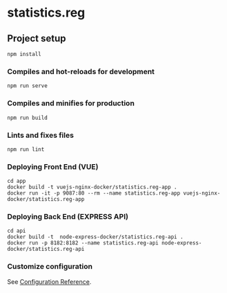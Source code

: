 # statistics.reg

## Project setup

```
npm install
```

### Compiles and hot-reloads for development

```
npm run serve
```

### Compiles and minifies for production

```
npm run build
```

### Lints and fixes files

```
npm run lint
```

### Deploying Front End (VUE)

```
cd app
docker build -t vuejs-nginx-docker/statistics.reg-app .
docker run -it -p 9087:80 --rm --name statistics.reg-app vuejs-nginx-docker/statistics.reg-app
```

### Deploying Back End (EXPRESS API)

```
cd api
docker build -t  node-express-docker/statistics.reg-api .
docker run -p 8182:8182 --name statistics.reg-api node-express-docker/statistics.reg-api
```

### Customize configuration

See [Configuration Reference](https://cli.vuejs.org/config/).
